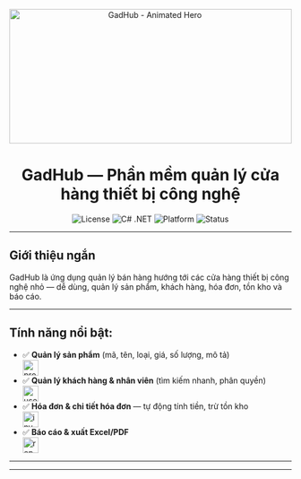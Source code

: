 <!-- ========================= HEADER (ANIMATED HERO) ========================= -->
<p align="center">
  <!-- Thay bằng đường dẫn GIF của bạn: assets/hero.gif -->
  <img src="assets/hero.gif" alt="GadHub - Animated Hero" width="100%" style="max-height:240px; object-fit:cover;">
</p>

<h1 align="center">GadHub — Phần mềm quản lý cửa hàng thiết bị công nghệ</h1>

<p align="center">
  <!-- Badges: thay USERNAME & REPO -->
  <img alt="License" src="https://img.shields.io/badge/license-MIT-blue?style=for-the-badge&logo=github">
  <img alt="C# .NET" src="https://img.shields.io/badge/.NET-C%23-512BD4?style=for-the-badge&logo=.net">
  <img alt="Platform" src="https://img.shields.io/badge/Platform-Windows-lightgrey?style=for-the-badge">
  <img alt="Status" src="https://img.shields.io/badge/status-Development-yellow?style=for-the-badge">
</p>

---

<!-- ========================= SHORT DESCRIPTION ========================= -->
## Giới thiệu ngắn
GadHub là ứng dụng quản lý bán hàng hướng tới các cửa hàng thiết bị công nghệ nhỏ — dễ dùng, quản lý sản phẩm, khách hàng, hóa đơn, tồn kho và báo cáo.

---

<!-- ========================= FEATURES (WITH ANIMATED ICONS) ========================= -->
## Tính năng nổi bật:

- ✅ **Quản lý sản phẩm** (mã, tên, loại, giá, số lượng, mô tả)  
  <img src="assets/feats/products.gif" alt="products" width="28" style="vertical-align:middle;">
- ✅ **Quản lý khách hàng & nhân viên** (tìm kiếm nhanh, phân quyền)  
  <img src="assets/feats/users.gif" alt="users" width="28" style="vertical-align:middle;">
- ✅ **Hóa đơn & chi tiết hóa đơn** — tự động tính tiền, trừ tồn kho  
  <img src="assets/feats/invoice.gif" alt="invoice" width="28" style="vertical-align:middle;">
- ✅ **Báo cáo & xuất Excel/PDF**  
  <img src="assets/feats/report.gif" alt="report" width="28" style="vertical-align:middle;">

---

<!-- ========================= LIVE STATS (GITHUB STATS) ========================= -->


---


